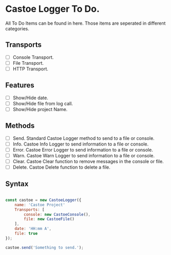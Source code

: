 # Castoe Logger To Do.

All To Do Items can be found in here. Those items are seperated in different categories.


## Transports
- [ ] Console Transport.
- [ ] File Transport.
- [ ] HTTP Transport.

## Features
- [ ] Show/Hide date.
- [ ] Show/Hide file from log call.
- [ ] Show/Hide project Name.

## Methods
- [ ] Send. Standard Castoe Logger method to send to a file or console.
- [ ] Info. Castoe Info Logger to send information to a file or console.
- [ ] Error. Castoe Error Logger to send information to a file or console.
- [ ] Warn. Castoe Warn Logger to send information to a file or console.
- [ ] Clear. Castoe Clear function to remove messages in the console or file.
- [ ] Delete. Castoe Delete function to delete a file.

## Syntax
```javascript

const castoe = new CastoeLogger({
	name: 'Castoe Project'
	Transports: [
		console: new CastoeConsole(),
		file: new CastoeFile()
	],
	date: 'HH:mm A',
	file: true
});

castoe.send('Something to send.');
```